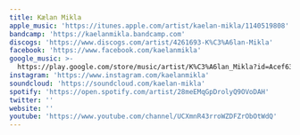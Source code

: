 ```yaml
---
title: Kælan Mikla
apple_music: 'https://itunes.apple.com/artist/kaelan-mikla/1140519808'
bandcamp: 'https://kaelanmikla.bandcamp.com'
discogs: 'https://www.discogs.com/artist/4261693-K%C3%A6lan-Mikla'
facebook: 'https://www.facebook.com/kaelanmikla'
google_music: >-
  https://play.google.com/store/music/artist/K%C3%A6lan_Mikla?id=Acef63ie4ygo7omtm7kwnrluaue
instagram: 'https://www.instagram.com/kaelanmikla'
soundcloud: 'https://soundcloud.com/kaelan-mikla'
spotify: 'https://open.spotify.com/artist/28meEMqGpDrolyQ9OVoDAH'
twitter: ''
website: ''
youtube: 'https://www.youtube.com/channel/UCXmnR43rroWZDFZrObOtWdQ'
---
```

